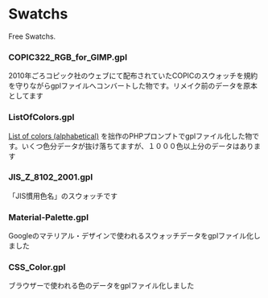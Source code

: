 # Swatchs
Free Swatchs.

### COPIC322_RGB_for_GIMP.gpl

2010年ごろコピック社のウェブにて配布されていたCOPICのスウォッチを規約を守りながらgplファイルへコンバートした物です。リメイク前のデータを原本としてます

### ListOfColors.gpl

[List of colors (alphabetical)](https://en.wikipedia.org/wiki/List_of_colors_(alphabetical)) を拙作のPHPプロンプトでgplファイル化した物です。いくつ色分データが抜け落ちてますが、１０００色以上分のデータはあります

### JIS_Z_8102_2001.gpl

「JIS慣用色名」のスウォッチです

### Material-Palette.gpl

Googleのマテリアル・デザインで使われるスウォッチデータをgplファイル化しました

### CSS_Color.gpl

ブラウザーで使われる色のデータをgplファイル化しました

